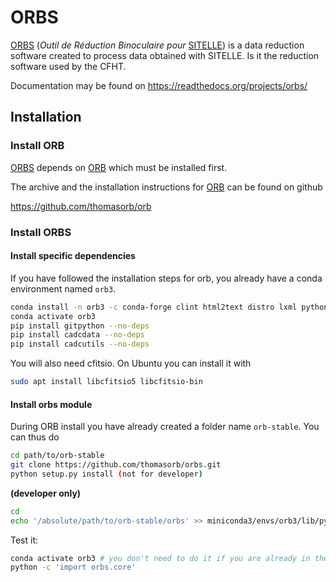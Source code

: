 # ORBS

[ORBS](https://github.com/thomasorb/orbs) (*Outil de Réduction Binoculaire pour* [SITELLE](http://www.cfht.hawaii.edu/Instruments/Sitelle)) is a data
reduction software created to process data obtained with
SITELLE. Is it the reduction software used by the CFHT.

Documentation may be found on https://readthedocs.org/projects/orbs/

## Installation


### Install ORB
   
[ORBS](https://github.com/thomasorb/orbs) depends on
[ORB](https://github.com/thomasorb/orb) which must be installed
first.

The archive and the installation instructions for
[ORB](https://github.com/thomasorb/orb) can be found on github

https://github.com/thomasorb/orb


### Install ORBS


#### Install specific dependencies

If you have followed the installation steps for orb, you already have a conda environment named `orb3`.
```bash
conda install -n orb3 -c conda-forge clint html2text distro lxml python-magic
conda activate orb3
pip install gitpython --no-deps
pip install cadcdata --no-deps
pip install cadcutils --no-deps
```

You will also need cfitsio. On Ubuntu you can install it with
``` bash
sudo apt install libcfitsio5 libcfitsio-bin
```
#### Install orbs module

During ORB install you have already created a folder name `orb-stable`. You can thus do

```bash
cd path/to/orb-stable
git clone https://github.com/thomasorb/orbs.git
python setup.py install (not for developer)
```
**(developer only)**
```bash
cd
echo '/absolute/path/to/orb-stable/orbs' >> miniconda3/envs/orb3/lib/python3.7/site-packages/conda.pth
```

Test it:
```bash
conda activate orb3 # you don't need to do it if you are already in the orb3 environment
python -c 'import orbs.core'
```
